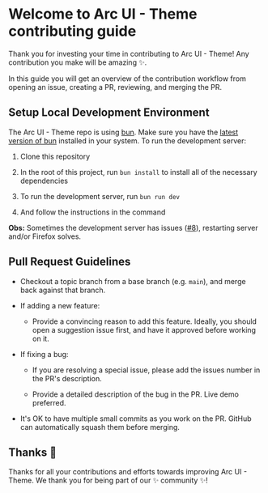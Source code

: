 # Welcome to Arc UI - Theme contributing guide

Thank you for investing your time in contributing to Arc UI - Theme! Any contribution you make will be amazing :sparkles:.

In this guide you will get an overview of the contribution workflow from opening an issue, creating a PR, reviewing, and merging the PR.

## Setup Local Development Environment

The Arc UI - Theme repo is using [bun](https://bun.sh). Make sure you have the [latest version of bun](https://github.com/oven-sh/bun/releases) installed in your system. To run the development server:

1. Clone this repository

2. In the root of this project, run `bun install` to install all of the necessary dependencies

3. To run the development server, run `bun run dev`

4. And follow the instructions in the command

**Obs:** Sometimes the development server has issues ([#8](https://github.com/dxdotdev/arc-ui-theme/issues/8)), restarting server and/or Firefox solves.

## Pull Request Guidelines

- Checkout a topic branch from a base branch (e.g. `main`), and merge back against that branch.

- If adding a new feature:

  - Provide a convincing reason to add this feature. Ideally, you should open a suggestion issue first, and have it approved before working on it.

- If fixing a bug:

  - If you are resolving a special issue, please add the issues number in the PR's description.

  - Provide a detailed description of the bug in the PR. Live demo preferred.

- It's OK to have multiple small commits as you work on the PR. GitHub can automatically squash them before merging.

## Thanks :purple_heart:

Thanks for all your contributions and efforts towards improving Arc UI - Theme. We thank you for being part of our :sparkles: community :sparkles:!
